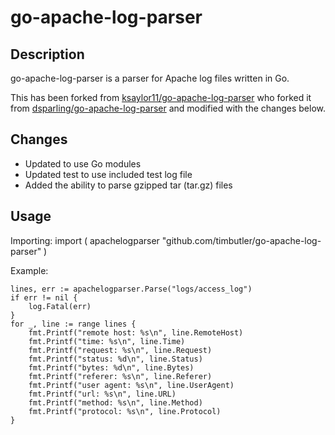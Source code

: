 # go-apache-log-parser

## Description

go-apache-log-parser is a parser for Apache log files written in Go.

This has been forked from [ksaylor11/go-apache-log-parser](https://github.com/ksaylor11/go-apache-log-parser) who forked it from [dsparling/go-apache-log-parser](https://github.com/dsparling/go-apache-log-parser) and modified with the changes below.

## Changes

* Updated to use Go modules
* Updated test to use included test log file
* Added the ability to parse gzipped tar (tar.gz) files

## Usage

Importing:
    import (
        apachelogparser "github.com/timbutler/go-apache-log-parser"
    )

Example:

    lines, err := apachelogparser.Parse("logs/access_log")
    if err != nil {
        log.Fatal(err)
    }
    for _, line := range lines {
        fmt.Printf("remote host: %s\n", line.RemoteHost)
        fmt.Printf("time: %s\n", line.Time)
        fmt.Printf("request: %s\n", line.Request)
        fmt.Printf("status: %d\n", line.Status)
        fmt.Printf("bytes: %d\n", line.Bytes)
        fmt.Printf("referer: %s\n", line.Referer)
        fmt.Printf("user agent: %s\n", line.UserAgent)
        fmt.Printf("url: %s\n", line.URL)
        fmt.Printf("method: %s\n", line.Method)
        fmt.Printf("protocol: %s\n", line.Protocol)
    }
